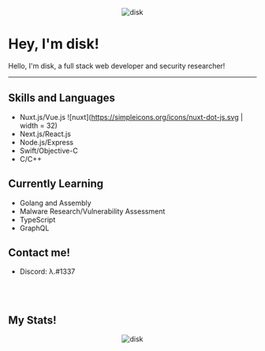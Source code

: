 
<p align="center"> <img src="https://komarev.com/ghpvc/?username=disk" alt="disk" /> </p>

Hey, I'm disk!
===================


Hello, I'm disk, a full stack web developer and security researcher!

----------


Skills and Languages
-------------
* Nuxt.js/Vue.js ![nuxt](https://simpleicons.org/icons/nuxt-dot-js.svg | width = 32)
* Next.js/React.js
* Node.js/Express
* Swift/Objective-C
* C/C++

Currently Learning
-------------
* Golang and Assembly
* Malware Research/Vulnerability Assessment
* TypeScript 
* GraphQL

Contact me!
-------------

* Discord: λ.#1337

<br>
<br>

My Stats!
----------
<p align="center"> <img src="https://github-readme-stats.vercel.app/api?username=disk&show_icons=true&theme=dark&show_icons=true" alt="disk" /> </p>
